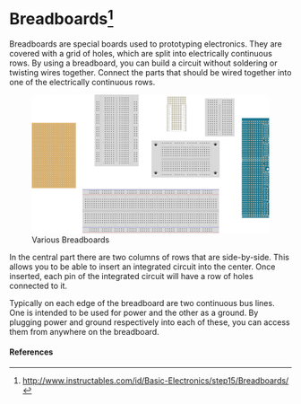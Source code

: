 <!--
title: Breadboards
summary: This document describes basic breadboards.
author: G. L. Clark, II
date Created: March 16, 2016
date Modified:{{ file.mtime }}
filename: breadboards.md
-->

# Breadboards[^1]

Breadboards are special boards used to prototyping electronics. They are covered with a grid of holes, which are split into electrically continuous rows. By using a breadboard, you can build a circuit without soldering or twisting wires together. Connect the parts that should be wired together into one of the electrically continuous rows.

<figure>
<img src="../assets/images/breadboards.svg" alt="Various Switches">
<figcaption>Various Breadboards</figcaption>
</figure>

In the central part there are two columns of rows that are side-by-side. This allows you to be able to insert an integrated circuit into the center. Once inserted, each pin of the integrated circuit will have a row of holes connected to it.

Typically on each edge of the breadboard are two continuous bus lines. One is intended to be used for power and the other as a ground. By plugging power and ground respectively into each of these, you can access them from anywhere on the breadboard.

#### References

[^1]: http://www.instructables.com/id/Basic-Electronics/step15/Breadboards/